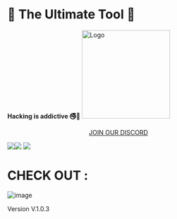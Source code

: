 # 🚀 The Ultimate Tool 🚀

**Hacking is addictive 🚭🚬**
                                  <img src="https://i.pinimg.com/originals/79/e7/b3/79e7b3581092fd1d3a759451801165ac.png" alt="Logo" width="200" height="200">
<p align="center">
    <a href="<img src="https://img.shields.io/github/repo-size/SHREK-TM/Shrek-Tools?label=Size&color=3bc400"> JOIN OUR DISCORD</a>
  </p>
</p>

  <img src="https://img.shields.io/github/forks/venusworldfr/Ultimate-Tool-Hagar?style=flat&label=Forks&color=0082ff"><img src="https://img.shields.io/github/stars/venusworldfr/Ultimate-Tool-Hagar?style=flat&label=Stars&color=0082ff"> <img src="https://img.shields.io/github/repo-size/venusworldfr/Ultimate-Tool-Hagar?label=Size&color=0082ff">
                                                    
  
# CHECK OUT :
![image](https://github.com/user-attachments/assets/f22bd234-a7d5-4203-aa65-a21178d8c4fc)

Version V.1.0.3

